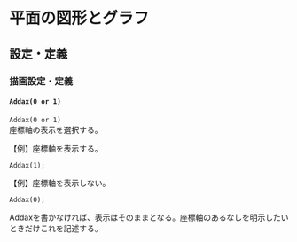 # 平面の図形とグラフ  
## 設定・定義  
### 描画設定・定義  
#### `Addax(0 or 1)`  
`Addax(0 or 1)`  
座標軸の表示を選択する。  
  
【例】座標軸を表示する。  
```  
Addax(1);  
```  
【例】座標軸を表示しない。  
```  
Addax(0);  
```  
Addaxを書かなければ、表示はそのままとなる。座標軸のあるなしを明示したいときだけこれを記述する。
